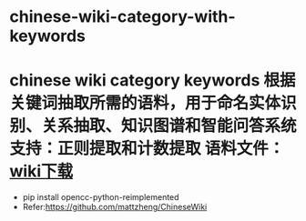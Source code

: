# chinese-wiki-category-with-keywords
chinese wiki category keywords
根据关键词抽取所需的语料，用于命名实体识别、关系抽取、知识图谱和智能问答系统
支持：正则提取和计数提取
语料文件：[wiki下载](https://dumps.wikimedia.org/zhwiki/)
=======================================================
* pip install opencc-python-reimplemented
* Refer:https://github.com/mattzheng/ChineseWiki

